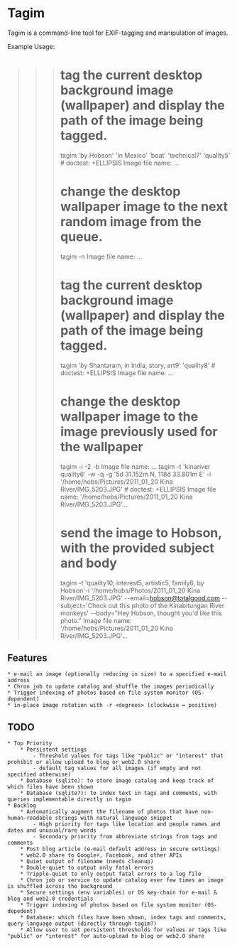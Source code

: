 Tagim
======

Tagim is a command-line tool for EXIF-tagging and manipulation of images.

Example Usage:

>>> # tag the current desktop background image (wallpaper) and display the path of the image being tagged.
>>> tagim 'by Hobson' 'in Mexico' 'boat' 'technical7' 'quality5'  # doctest: +ELLIPSIS
Image file name: ...
>>> # change the desktop wallpaper image to the next random image from the queue.
>>> tagim -n
Image file name: ...
>>> # tag the current desktop background image (wallpaper) and display the path of the image being tagged.
>>> tagim 'by Shantaram, in India, story, art9' 'quality8'  # doctest: +ELLIPSIS
Image file name: ...
>>> # change the desktop wallpaper image to the image previously used for the wallpaper
>>> tagim -i -2 -b
Image file name: ...
>>> tagim -t 'kinariver quality6' -w -q -g '5d 31.152m N, 118d 33.801m E' -i '/home/hobs/Pictures/2011_01_20 Kina River/IMG_5203.JPG'   # doctest: +ELLIPSIS
Image file name: '/home/hobs/Pictures/2011_01_20 Kina River/IMG_5203.JPG'...
>>> # send the image to Hobson, with the provided subject and body
>>> tagim -t 'quality10, interest5, artistic5, family6, by Hobson'-i '/home/hobs/Photos/2011_01_20 Kina River/IMG_5203.JPG' --email=hobson@totalgood.com --subject='Check out this photo of the Kinabitungan River monkeys' --body="Hey Hobson, thought you'd like this photo."
Image file name: '/home/hobs/Pictures/2011_01_20 Kina River/IMG_5203.JPG'...

Features
--------

    * e-mail an image (optionally reducing in size) to a specified e-mail address
    * Chron job to update catalog and shuffle the images periodically 
    * Trigger indexing of photos based on file system monitor (OS-dependent)
    * in-place image rotation with -r <degrees> (clockwise = positive)


TODO
-----

    * Top Priority
        * Persistent settings
            - Threshold values for tags like "public" or "interest" that prohibit or allow upload to blog or web2.0 share
            - default tag values for all images (if empty and not specified otherwise) 
        * Database (sqlite): to store image catalog and keep track of which files have been shown
        * Database (sqlite?): to index text in tags and comments, with queries implementable directly in tagim
    * Backlog
        * Automatically augment the filename of photos that have non-human-readable strings with natural language snippet
            - High priority for tags like location and people names and dates and unusual/rare words
            - Secondary priority from abbreviate strings from tags and comments
        * Post blog article (e-mail default address in secure settings)
        * web2.0 share to Google+, Facebook, and other APIs
        * Quiet output of filename (needs cleanup)
        * Double-quiet to output only fatal errors 
        * Tripple-quiet to only output fatal errors to a log file
        * Chron job or service to update catalog ever few times an image is shuffled across the background
        * Secure settings (env variables) or OS key-chain for e-mail & blog and web2.0 credentials
        * Trigger indexing of photos based on file system monitor (OS-depedent)
        * Database: which files have been shown, index tags and comments, query language output (directly through tagim?)
        * Allow user to set persistent thresholds for values or tags like "public" or "interest" for auto-upload to blog or web2.0 share